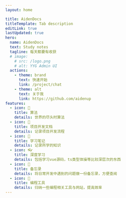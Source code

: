 ```yaml
---
layout: home

title: AidenDocs
titleTemplate: Tab description
editLink: true
lastUpdated: true
hero:
  name: AidenDocs
  text: Study notes
  tagline: 每天都要有收获
  # image:
    # src: /logo.png
    # alt: YYG Admin UI
  actions:
    - theme: brand
      text: 快速开始
      link: /project/chat
    - theme: alt
      text: 关于我
      link: https://github.com/aidenup
features:
  - icon: 🔨
    title: 算法
    details: 世界的尽头时算法
  - icon: 📖
    title: 项目开发文档
    details: 记录项目开发流程
  - icon: 📒
    title: 学习笔记
    details: 记录所学的知识
  - icon: 👓
    title: 深度学习
    details: 包括学习vue源码，ts类型体操等比较深层次的东西
  - icon: 📝
    title: 备忘录
    details: 将日常开发中遇到的问题做一份备忘录，方便查阅
  - icon: 🔧
    title: 编程工具
    details: 归纳一些编程相关工具与网站，提高效率
---
```



